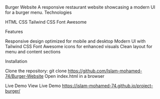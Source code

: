 Burger Website
A responsive restaurant website showcasing a modern UI for a burger menu.
Technologies

HTML
CSS
Tailwind CSS
Font Awesome

Features

Responsive design optimized for mobile and desktop
Modern UI with Tailwind CSS
Font Awesome icons for enhanced visuals
Clean layout for menu and content sections

Installation

Clone the repository: git clone https://github.com/Islam-mohamed-74/Burger-Website
Open index.html in a browser

Live Demo 
View Live Demo https://islam-mohamed-74.github.io/project-burger/
